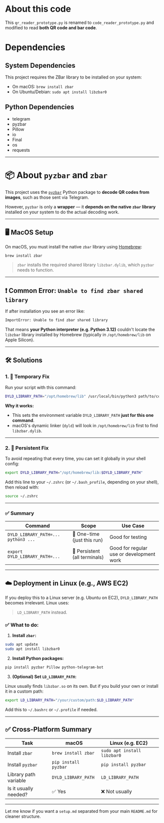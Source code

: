 # About this code

This `qr_reader_prototype.py` is renamed to `code_reader_prototype.py` and modified to read **both QR code and bar code**.

# Dependencies

## System Dependencies

This project requires the ZBar library to be installed on your system:

- On macOS: `brew install zbar`
- On Ubuntu/Debian: `sudo apt install libzbar0`

## Python Dependencies 
- telegram
- pyzbar
- Pillow
- io
- Final
- os
- requests


---

# 📦 About `pyzbar` and `zbar`

This project uses the [`pyzbar`](https://github.com/NaturalHistoryMuseum/pyzbar) Python package to **decode QR codes from images**, such as those sent via Telegram.

However, `pyzbar` is only a **wrapper** — it **depends on the native `zbar` library** installed on your system to do the actual decoding work.

---

## 🖥️ MacOS Setup

On macOS, you must install the native `zbar` library using [Homebrew](https://brew.sh):

```bash
brew install zbar
```

> `zbar` installs the required shared library `libzbar.dylib`, which `pyzbar` needs to function.

---

## ❗ Common Error: `Unable to find zbar shared library`

If after installation you see an error like:

```bash
ImportError: Unable to find zbar shared library
```

That means **your Python interpreter (e.g. Python 3.12)** couldn't locate the `libzbar` library installed by Homebrew (typically in `/opt/homebrew/lib` on Apple Silicon).

---

## 🛠️ Solutions

### 1. 🧪 Temporary Fix

Run your script with this command:

```bash
DYLD_LIBRARY_PATH="/opt/homebrew/lib" /usr/local/bin/python3 path/to/code_reader_prototype.py
```

**Why it works:**

* This sets the environment variable `DYLD_LIBRARY_PATH` **just for this one command**.
* macOS's dynamic linker (`dyld`) will look in `/opt/homebrew/lib` first to find `libzbar.dylib`.

---

### 2. 🔁 Persistent Fix

To avoid repeating that every time, you can set it globally in your shell config:

```bash
export DYLD_LIBRARY_PATH="/opt/homebrew/lib:$DYLD_LIBRARY_PATH"
```

Add this line to your `~/.zshrc` (or `~/.bash_profile`, depending on your shell), then reload with:

```bash
source ~/.zshrc
```

---

### ✅ Summary

| Command                             | Scope                         | Use Case                                 |
| ----------------------------------- | ----------------------------- | ---------------------------------------- |
| `DYLD_LIBRARY_PATH=... python3 ...` | 🔄 One-time (just this run)   | Good for testing                         |
| `export DYLD_LIBRARY_PATH=...`      | 🔁 Persistent (all terminals) | Good for regular use or development work |

---

## ☁️ Deployment in Linux (e.g., AWS EC2)

If you deploy this to a Linux server (e.g. Ubuntu on EC2), `DYLD_LIBRARY_PATH` becomes irrelevant. Linux uses:

> `LD_LIBRARY_PATH` instead.

### ✅ What to do:

1. **Install `zbar`:**

```bash
sudo apt update
sudo apt install libzbar0
```

2. **Install Python packages:**

```bash
pip install pyzbar Pillow python-telegram-bot
```

3. **(Optional) Set `LD_LIBRARY_PATH`:**

Linux usually finds `libzbar.so` on its own. But if you build your own or install it in a custom path:

```bash
export LD_LIBRARY_PATH="/your/custom/path:$LD_LIBRARY_PATH"
```

Add this to `~/.bashrc` or `~/.profile` if needed.

---

## ✅ Cross-Platform Summary

| Task                  | macOS                | Linux (e.g. EC2)            |
| --------------------- | -------------------- | --------------------------- |
| Install `zbar`        | `brew install zbar`  | `sudo apt install libzbar0` |
| Install `pyzbar`      | `pip install pyzbar` | `pip install pyzbar`        |
| Library path variable | `DYLD_LIBRARY_PATH`  | `LD_LIBRARY_PATH`           |
| Is it usually needed? | ✅ Yes                | ❌ Not usually               |

---

Let me know if you want a `setup.md` separated from your main `README.md` for cleaner structure.

